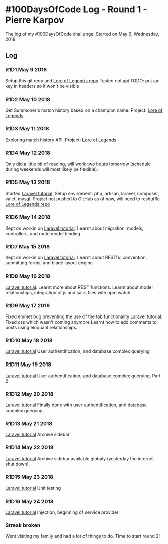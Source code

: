 # #100DaysOfCode Log - Round 1 - Pierre Karpov

The log of my #100DaysOfCode challenge. Started on May 9, Wednesday, 2018.

## Log

### R1D1 May 9 2018
Setup this git reop and [Lore of Legends repo](https://github.com/pierrekarpov/LoreOfLegends)
Tested riot api
TODO: put api key in headers so it won't be visible

### R1D2 May 10 2018
Get Summoner's match history based on a champion name. Project: [Lore of Legends](https://github.com/pierrekarpov/LoreOfLegends)

### R1D3 May 11 2018
Exploring match history API. Project: [Lore of Legends](https://github.com/pierrekarpov/LoreOfLegends)

### R1D4 May 12 2018
Only did a little bit of reading, will work two hours tomorrow (schedule during weekends will most likely be flexible).

### R1D5 May 13 2018
Started [Laravel tutorial](https://laracasts.com/series/laravel-from-scratch-2017/). Setup enviroment: php, artisan, laravel, composer, valet, mysql.
Project not pushed to GitHub as of now, will need to reshuffle [Lore of Legends repo](https://github.com/pierrekarpov/LoreOfLegends)

### R1D6 May 14 2018
Kept on workin on  [Laravel tutorial](https://laracasts.com/series/laravel-from-scratch-2017/).
Learnt about migration, models, controllers, and route model binding.


### R1D7 May 15 2018
Kept on workin on  [Laravel tutorial](https://laracasts.com/series/laravel-from-scratch-2017/).
Learnt about RESTful convention, submitting forms, and blade layout engine

### R1D8 May 16 2018
[Laravel tutorial](https://laracasts.com/series/laravel-from-scratch-2017/).
Learnt more about REST functions. Learnt about model relationships, integration of js and sass files with npm watch

### R1D9 May 17 2018
Fixed emmet bug preventing the use of the tab functionality
[Laravel tutorial](https://laracasts.com/series/laravel-from-scratch-2017/).
Fixed css which wasn't coming anymore
Learnt how to add comments to posts using eloquant relationships.

### R1D10 May 18 2018
[Laravel tutorial](https://laracasts.com/series/laravel-from-scratch-2017/)
User authentification, and database complex querying

### R1D11 May 19 2018
[Laravel tutorial](https://laracasts.com/series/laravel-from-scratch-2017/)
User authentification, and database complex querying. Part 2

### R1D12 May 20 2018
[Laravel tutorial](https://laracasts.com/series/laravel-from-scratch-2017/)
Finally done with user authentification, and database complex querying.

### R1D13 May 21 2018
[Laravel tutorial](https://laracasts.com/series/laravel-from-scratch-2017/)
Archive sidebar


### R1D14 May 22 2018
[Laravel tutorial](https://laracasts.com/series/laravel-from-scratch-2017/)
Archive sidebar available globaly (yesterday the internet shut down)

### R1D15 May 23 2018
[Laravel tutorial](https://laracasts.com/series/laravel-from-scratch-2017/)
Unit testing

### R1D16 May 24 2018
[Laravel tutorial](https://laracasts.com/series/laravel-from-scratch-2017/)
Injection, beginning of service provider


### Streak broken
Went visiting my family and had a lot of things to do. Time to start round 2!
